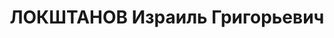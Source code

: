 ---
title: ЛОКШТАНОВ Израиль Григорьевич
description: 'Род. в 1907, еврей, обр.: высшее. Проживал: Украинская ССР, Харьков,
  Госпитальный пер., 19, кв. 38. Плановик-экономист, инструктор отдела науки обкома

  Арестован 24.10.1937. Обв. по ст. 54-7-8-11 (участник антисоветской террористической
  организации правых). Приговор: ВК ВС СССР, 30.12.1937 – ВМН. Расстрелян 31.12.1937,
  г.Харьков.

  Реабилитирован 27.10.1956'
---